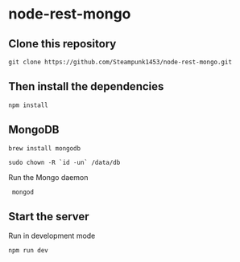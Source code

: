 # node-rest-mongo

## Clone this repository
```
git clone https://github.com/Steampunk1453/node-rest-mongo.git
```

## Then install the dependencies
```
npm install
```

## MongoDB
```
brew install mongodb
```

```
sudo chown -R `id -un` /data/db
```

Run the Mongo daemon
```
 mongod
```

## Start the server

Run in development mode
```
npm run dev
```

